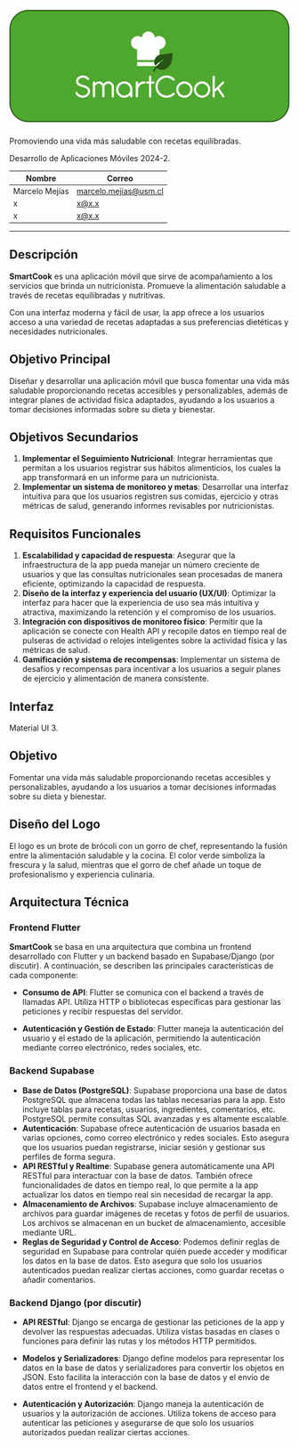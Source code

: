 ![Banner](/banner.png)

Promoviendo una vida más saludable con recetas equilibradas.

Desarrollo de Aplicaciones Móviles 2024-2.

| Nombre         | Correo                |
| -------------- | --------------------- |
| Marcelo Mejías | marcelo.mejias@usm.cl |
| x              | x@x.x                 |
| x              | x@x.x                 |

---

## Descripción

**SmartCook** es una aplicación móvil que sirve de acompañamiento a los servicios que brinda un nutricionista. Promueve la alimentación saludable a través de recetas equilibradas y nutritivas.

Con una interfaz moderna y fácil de usar, la app ofrece a los usuarios acceso a una variedad de recetas adaptadas a sus preferencias dietéticas y necesidades nutricionales.

## Objetivo Principal

Diseñar y desarrollar una aplicación móvil que busca fomentar una vida más saludable proporcionando recetas accesibles y personalizables, además de integrar planes de actividad física adaptados, ayudando a los usuarios a tomar decisiones informadas sobre su dieta y bienestar.

## Objetivos Secundarios

1. **Implementar el Seguimiento Nutricional**: Integrar herramientas que permitan a los usuarios registrar sus hábitos alimenticios, los cuales la app transformará en un informe para un nutricionista.
2. **Implementar un sistema de monitoreo y metas**: Desarrollar una interfaz intuitiva para que los usuarios registren sus comidas, ejercicio y otras métricas de salud, generando informes revisables por nutricionistas.

## Requisitos Funcionales

1. **Escalabilidad y capacidad de respuesta**: Asegurar que la infraestructura de la app pueda manejar un número creciente de usuarios y que las consultas nutricionales sean procesadas de manera eficiente, optimizando la capacidad de respuesta.
2. **Diseño de la interfaz y experiencia del usuario (UX/UI)**: Optimizar la interfaz para hacer que la experiencia de uso sea más intuitiva y atractiva, maximizando la retención y el compromiso de los usuarios.
3. **Integración con dispositivos de monitoreo físico**: Permitir que la aplicación se conecte con Health API y recopile datos en tiempo real de pulseras de actividad o relojes inteligentes sobre la actividad física y las métricas de salud.
4. **Gamificación y sistema de recompensas**: Implementar un sistema de desafíos y recompensas para incentivar a los usuarios a seguir planes de ejercicio y alimentación de manera consistente.

## Interfaz

Material UI 3.

## Objetivo

Fomentar una vida más saludable proporcionando recetas accesibles y personalizables, ayudando a los usuarios a tomar decisiones informadas sobre su dieta y bienestar.

## Diseño del Logo

El logo es un brote de brócoli con un gorro de chef, representando la fusión entre la alimentación saludable y la cocina. El color verde simboliza la frescura y la salud, mientras que el gorro de chef añade un toque de profesionalismo y experiencia culinaria.

## Arquitectura Técnica

### Frontend Flutter

**SmartCook** se basa en una arquitectura que combina un frontend desarrollado con Flutter y un backend basado en Supabase/Django (por discutir). A continuación, se describen las principales características de cada componente:

- **Consumo de API**: Flutter se comunica con el backend a través de llamadas API. Utiliza HTTP o bibliotecas específicas para gestionar las peticiones y recibir respuestas del servidor.

- **Autenticación y Gestión de Estado**: Flutter maneja la autenticación del usuario y el estado de la aplicación, permitiendo la autenticación mediante correo electrónico, redes sociales, etc.

### Backend Supabase

- **Base de Datos (PostgreSQL)**: Supabase proporciona una base de datos PostgreSQL que almacena todas las tablas necesarias para la app. Esto incluye tablas para recetas, usuarios, ingredientes, comentarios, etc. PostgreSQL permite consultas SQL avanzadas y es altamente escalable.
- **Autenticación**: Supabase ofrece autenticación de usuarios basada en varias opciones, como correo electrónico y redes sociales. Esto asegura que los usuarios puedan registrarse, iniciar sesión y gestionar sus perfiles de forma segura.
- **API RESTful y Realtime**: Supabase genera automáticamente una API RESTful para interactuar con la base de datos. También ofrece funcionalidades de datos en tiempo real, lo que permite a la app actualizar los datos en tiempo real sin necesidad de recargar la app.
- **Almacenamiento de Archivos**: Supabase incluye almacenamiento de archivos para guardar imágenes de recetas y fotos de perfil de usuarios. Los archivos se almacenan en un bucket de almacenamiento, accesible mediante URL.
- **Reglas de Seguridad y Control de Acceso**: Podemos definir reglas de seguridad en Supabase para controlar quién puede acceder y modificar los datos en la base de datos. Esto asegura que solo los usuarios autenticados puedan realizar ciertas acciones, como guardar recetas o añadir comentarios.

### Backend Django (por discutir)

- **API RESTful**: Django se encarga de gestionar las peticiones de la app y devolver las respuestas adecuadas. Utiliza vistas basadas en clases o funciones para definir las rutas y los métodos HTTP permitidos.

- **Modelos y Serializadores**: Django define modelos para representar los datos en la base de datos y serializadores para convertir los objetos en JSON. Esto facilita la interacción con la base de datos y el envío de datos entre el frontend y el backend.

- **Autenticación y Autorización**: Django maneja la autenticación de usuarios y la autorización de acciones. Utiliza tokens de acceso para autenticar las peticiones y asegurarse de que solo los usuarios autorizados puedan realizar ciertas acciones.
